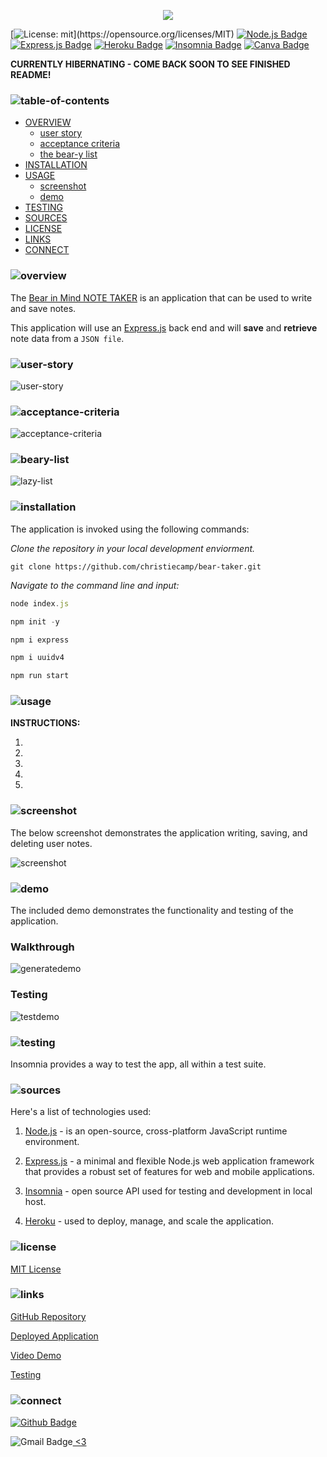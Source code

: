<p align="center">
<img src="./bear-necessities/logo.png"/>
</p>

[![License: mit](https://img.shields.io/badge/license-mit-pink?)](https://opensource.org/licenses/MIT)
[![Node.js Badge](https://img.shields.io/badge/node-brown?logo=nodedotjs&logoColor=fff&style=flat)](https://nodejs.org/en)
[![Express.js Badge](https://img.shields.io/badge/express-brown.svg?&logo=Express&logoColor=white)](https://expressjs.com/)
[![Heroku Badge](https://img.shields.io/badge/heroku-lightgrey.svg?&logo=Heroku&logoColor=white)](https://heroku.com/)
[![Insomnia Badge](https://img.shields.io/badge/insomnia-lightgrey.svg?&logo=Insomnia&logoColor=white)](https://canva.com/) 
[![Canva Badge](https://img.shields.io/badge/canva-hotpink.svg?&logo=Canva&logoColor=white)](https://canva.com/) 


**CURRENTLY HIBERNATING - COME BACK SOON TO SEE FINISHED README!** 

### ![table-of-contents](./bear-necessities/toc.png)

  - [OVERVIEW](#overview)
    - [user story](#user-story)
    - [acceptance criteria](#acceptance-criteria)
    - [the bear-y list](#beary-list)
  - [INSTALLATION](#installation)
  - [USAGE](#usage)
    - [screenshot](#screenshot)
    - [demo](#demo)
  - [TESTING](#testing)
  - [SOURCES](#sources)
  - [LICENSE](#license)
  - [LINKS](#links)
  - [CONNECT](#connect)



### ![overview](./bear-necessities/1.png)
The [Bear in Mind NOTE TAKER]() is an application that can be used to write and save notes.

This application will use an [Express.js](https://expressjs.com) back end and will **save** and **retrieve** note data from a `JSON file`.

### ![user-story](./bear-necessities/9.png)
![user-story](./bear-necessities/user-story.png)

### ![acceptance-criteria](./bear-necessities/10.png)
![acceptance-criteria](./bear-necessities/acceptance-criteria.png)

### ![beary-list](./bear-necessities/11.png)
![lazy-list](./bear-necessities/beary-list.png)


### ![installation](./bear-necessities/2.png)

The application is invoked using the following commands:

*Clone the repository in your local development enviorment.*

```
git clone https://github.com/christiecamp/bear-taker.git
```

*Navigate to the command line and input:*

```javascript
node index.js
```
```javascript
npm init -y
```
```javascript
npm i express
```
```javascript
npm i uuidv4
```
```javascript
npm run start
```

### ![usage](./bear-necessities/3.png)

**INSTRUCTIONS:**

1. 
2. 
3. 
3. 
4. 


### ![screenshot](./bear-necessities/12.png)

The below screenshot demonstrates the application writing, saving, and deleting user notes.

![screenshot]()


### ![demo](./bear-necessities/13.png)

The included demo demonstrates the functionality and testing of the application.

### Walkthrough

![generatedemo]()

### Testing

![testdemo]()


### ![testing](./bear-necessities/8.png)

Insomnia provides a way to test the app, all within a test suite.


### ![sources](./bear-necessities/4.png)

Here's a list of technologies used:

1. [Node.js]() - is an open-source, cross-platform JavaScript runtime environment.

2. [Express.js]((https://expressjs.com)) - a minimal and flexible Node.js web application framework that provides a robust set of features for web and mobile applications.

3. [Insomnia](https://insomnia.rest/) - open source API used for testing and development in local host.

3. [Heroku](https://heroku.com) - used to deploy, manage, and scale the application.



### ![license](./bear-necessities/5.png)

 [MIT License](./LICENSE)


### ![links](./bear-necessities/6.png)

[GitHub Repository](https://github.com/christiecamp/bear-taker)

[Deployed Application](https://bear-taker-5e98aabde130.herokuapp.com/)

[Video Demo]()

[Testing]()


### ![connect](./bear-necessities/7.png)

[![Github Badge](https://img.shields.io/badge/christiecamp-pink.svg?&logo=Github&logoColor=white)](https://github.com/christiecamp) 

![Gmail Badge](https://img.shields.io/badge/-pink.svg?&logo=Gmail&logoColor=white)<a href = "mailto:abc@example.com?subject = Feedback&body = Message"> <3 </a>


<!-- <a href="https://www.christiecamp.com"><img height="250px" src ="./assets/branding/lazy-logo.png"></a> -->

  